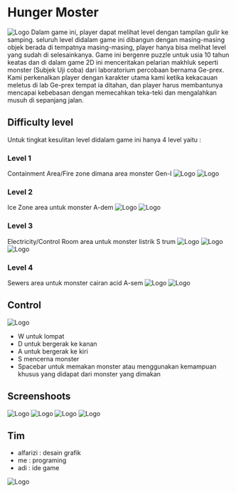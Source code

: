 # Hunger Moster
![Logo](assets/logo.png)
Dalam game ini, player dapat melihat level dengan tampilan gulir ke samping. seluruh level didalam game ini dibangun dengan masing-masing objek berada di tempatnya masing-masing, player hanya bisa melihat level yang sudah di selesainkanya. Game ini bergenre  puzzle untuk usia 10 tahun keatas dan di dalam game 2D ini menceritakan pelarian makhluk seperti monster (Subjek Uji coba) dari laboratorium percobaan bernama Ge-prex. Kami perkenalkan player dengan karakter utama kami ketika kekacauan meletus di lab Ge-prex tempat ia ditahan, dan player harus membantunya mencapai kebebasan dengan memecahkan teka-teki dan mengalahkan musuh di sepanjang jalan.

## Difficulty level
Untuk tingkat kesulitan level didalam game ini hanya 4 level yaitu : 
### Level 1 
Containment Area/Fire zone dimana area monster Gen-I
![Logo](assets/gameplay-1.png)
![Logo](assets/gameplay-2.png)

### Level 2 
Ice Zone area untuk monster A-dem
![Logo](assets/gameplay-3.png)
![Logo](assets/gameplay-4.png)

### Level 3 
Electricity/Control Room area untuk monster listrik S trum
![Logo](assets/gameplay-5.png)
![Logo](assets/gameplay-6.png)
![Logo](assets/gameplay-7.png)

### Level 4
Sewers area untuk monster cairan acid A-sem
![Logo](assets/gameplay-8.png)
![Logo](assets/gameplay-9.png)

## Control
![Logo](assets/controls.png)
+ W untuk lompat
+ D untuk bergerak ke kanan
+ A untuk bergerak ke kiri
+ S mencerna monster
+ Spacebar untuk memakan monster atau menggunakan kemampuan khusus yang didapat dari monster yang dimakan


## Screenshoots
![Logo](assets/menu-1.png)
![Logo](assets/menu-2.png)
![Logo](assets/menu-3.png)
![Logo](assets/settings-1.png)



## Tim
- alfarizi : desain grafik
- me : programing
- adi : ide game

![Logo](assets/pooop.png)